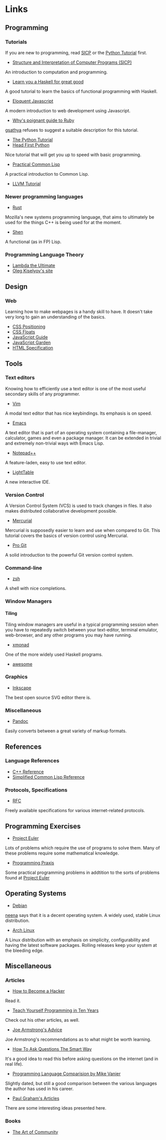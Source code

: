 # Links

## Programming

### Tutorials

If you are new to programming, read
[SICP](http://mitpress.mit.edu/sicp/full-text/book/book.html) or the
[Python Tutorial](http://docs.python.org/3/tutorial/) first.

- [Structure and Interpretation of Computer Programs (SICP)](http://mitpress.mit.edu/sicp/full-text/book/book.html)

An introduction to computation and programming.

- [Learn you a Haskell for great good](http://learnyouahaskell.com/chapters)

A good tutorial to learn the basics of functional programming with Haskell.

- [Eloquent Javascript](http://eloquentjavascript.net/contents.html)

A modern introduction to web development using Javascript.

- [Why's poignant guide to Ruby](http://mislav.uniqpath.com/poignant-guide/)

[gsathya](http://gsathya.in/) refuses to suggest a suitable description for this
tutorial.

- [The Python Tutorial](http://docs.python.org/3/tutorial/)
- [Head First Python](http://cdn.oreillystatic.com/oreilly/booksamplers/9781449382674_sampler.pdf)

Nice tutorial that will get you up to speed with basic programming.

- [Practical Common Lisp](http://www.gigamonkeys.com/book/)

A practical introduction to Common Lisp.

- [LLVM Tutorial](http://llvm.org/docs/tutorial/index.html)

### Newer programming languages

- [Rust](http://www.rust-lang.org/) 

Mozilla's new systems programming language, that aims to ultimately be
used for the things C++ is being used for at the moment.

- [Shen](http://www.shenlanguage.org/)

A functional (as in FP) Lisp.

### Programming Language Theory

- [Lambda the Ultimate](http://lambda-the-ultimate.org/)
- [Oleg Kiselyov's site](http://okmij.org/ftp/)

## Design

### Web

Learning how to make webpages is a handy skill to have. It
doesn't take very long to gain an understanding of the basics.

- [CSS Positioning](http://alistapart.com/article/css-positioning-101)
- [CSS Floats](http://alistapart.com/article/css-floats-101)
- [JavaScript Guide](https://developer.mozilla.org/en-US/docs/JavaScript/Guide)
- [JavaScript Garden](http://bonsaiden.github.com/JavaScript-Garden/)
- [HTML Specification](http://www.w3.org/TR/html51/)

## Tools

### Text editors

Knowing how to efficiently use a text editor is one of the most useful
secondary skills of any programmer.

- [Vim](http://www.vim.org/others.php)

A modal text editor that has nice keybindings. Its emphasis is on
speed.

- [Emacs](http://www.gnu.org/software/emacs/tour/)

A text editor that is part of an operating system containing a
file-manager, calculator, games and even a package manager. It can be
extended in trivial and extremely non-trivial ways with Emacs Lisp.

- [Notepad++](http://www.notepad-plus-plus.org/)

A feature-laden, easy to use text editor.

- [LightTable](http://www.lighttable.com/)

A new interactive IDE.

### Version Control

A Version Control System (VCS) is used to track changes in files. It
also makes distributed collaborative development possible.

- [Mercurial](http://hginit.com/01.html)

Mercurial is supposedly easier to learn and use when compared to
Git. This tutorial covers the basics of version control using
Mercurial.

- [Pro Git](http://git-scm.com/book)

A solid introduction to the powerful Git version control system.

### Command-line

- [zsh](https://wiki.archlinux.org/index.php/Zsh)

A shell with nice completions.

### Window Managers

#### Tiling

Tiling window managers are useful in a typical programming session
when you have to repeatedly switch between your text-editor, terminal
emulator, web-browser, and any other programs you may have running.

- [xmonad](http://xmonad.org/)

One of the more widely used Haskell programs.

- [awesome](http://awesome.naquadah.org/)

### Graphics
- [Inkscape](http://tavmjong.free.fr/INKSCAPE/MANUAL/html/)

The best open source SVG editor there is.

### Miscellaneous

- [Pandoc](http://johnmacfarlane.net/pandoc/index.html)

Easily converts between a great variety of markup formats.

## References

### Language References

- [C++ Reference](http://en.cppreference.com/w/)
- [Simplified Common Lisp Reference](http://jtra.cz/stuff/lisp/sclr/index.html)

### Protocols, Specifications

- [RFC](http://www.rfc-editor.org/rfc-index2.html)

Freely available specifications for various internet-related protocols.

## Programming Exercises

- [Project Euler](http://projecteuler.net/)

Lots of problems which require the use of programs to solve them. Many
of these problems require some mathematical knowledge.

- [Programming Praxis](http://programmingpraxis.com/)

Some practical programming problems in addtition to the sorts of
problems found at [Project Euler](http://projecteuler.net/)

## Operating Systems

- [Debian](http://www.debian.org/)

[neena](http://neena.at/) says that it is a decent operating system. A
widely used, stable Linux distribution.

- [Arch Linux](https://www.archlinux.org/)

A Linux distribution with an emphasis on simplicity, configurability
and having the latest software packages. Rolling releases keep your
system at the bleeding edge.

## Miscellaneous

### Articles

- [How to Become a Hacker](http://www.catb.org/esr/faqs/hacker-howto.html)

Read it.

- [Teach Yourself Programming in Ten Years](http://norvig.com/21-days.html)

Check out his other articles, as well.

- [Joe Armstrong's Advice](http://erlang.org/pipermail/erlang-questions/2013-January/071944.html)

Joe Armstrong's recommendations as to what might be worth learning.

- [How To Ask Questions The Smart Way](http://www.catb.org/esr/faqs/smart-questions.html)

It's a good idea to read this before asking questions on the internet (and in real life).

- [Programming Language Comparision by Mike Vanier](http://users.cms.caltech.edu/~mvanier/hacking/programming.html)

Slightly dated, but still a good comparison between the various
languages the author has used in his career.

- [Paul Graham's Articles](http://paulgraham.com/articles.html)

There are some interesting ideas presented here.

### Books

- [The Art of Community](http://www.artofcommunityonline.org/downloads/jonobacon-theartofcommunity-1ed.pdf)
